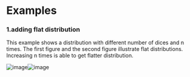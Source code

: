 # Examples

### 1.adding flat distribution
This example shows a distribution with different number of dices and n times.
The first figure and the second figure illustrate flat distributions.
Increasing n times is able to get flatter distribution.

![image](https://user-images.githubusercontent.com/26786836/163720483-ea56da9d-a101-4ab4-b874-732ab167af69.png)![image](https://user-images.githubusercontent.com/26786836/163720489-f0daad39-8cba-4f92-bb84-ad8589d0a573.png)


